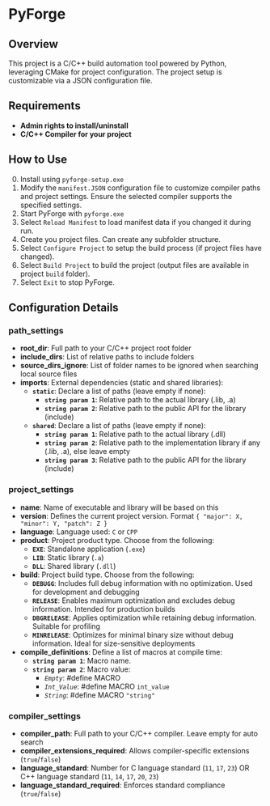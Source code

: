 # PyForge

## Overview
This project is a C/C++ build automation tool powered by Python, leveraging CMake for project configuration. The project setup is customizable via a JSON configuration file.

## Requirements
- **Admin rights to install/uninstall**
- **C/C++ Compiler for your project**

## How to Use
0. Install using `pyforge-setup.exe`
1. Modify the `manifest.JSON` configuration file to customize compiler paths and project settings. Ensure the selected compiler supports the specified settings.
2. Start PyForge with `pyforge.exe`
3. Select `Reload Manifest` to load manifest data if you changed it during run.
4. Create you project files. Can create any subfolder structure.
5. Select `Configure Project` to setup the build process (if project files have changed).
6. Select `Build Project` to build the project (output files are available in project `build` folder).
7. Select `Exit` to stop PyForge.

## Configuration Details

### path_settings
- **root_dir**: Full path to your C/C++ project root folder
- **include_dirs**: List of relative paths to include folders
- **source_dirs_ignore**: List of folder names to be ignored when searching local source files
- **imports**: External dependencies (static and shared libraries):
    - **`static`**: Declare a list of paths (leave empty if none):
        - **`string param 1`**: Relative path to the actual library (.lib, .a)
        - **`string param 2`**: Relative path to the public API for the library (include)
    - **`shared`**: Declare a list of paths (leave empty if none):
        - **`string param 1`**: Relative path to the actual library (.dll)
        - **`string param 2`**: Relative path to the implementation library if any (.lib, .a), else leave empty
        - **`string param 3`**: Relative path to the public API for the library (include)

### project_settings
- **name**: Name of executable and library will be based on this
- **version**: Defines the current project version. Format `{ "major": X, "minor": Y, "patch": Z }`
- **language**: Language used: `C` or `CPP`
- **product**: Project product type. Choose from the following:
    - **`EXE`**: Standalone application (`.exe`)
    - **`LIB`**: Static library (`.a`)
    - **`DLL`**: Shared library (`.dll`)
- **build**: Project build type. Choose from the following:
    - **`DEBUGG`**: Includes full debug information with no optimization. Used for development and debugging
    - **`RELEASE`**: Enables maximum optimization and excludes debug information. Intended for production builds
    - **`DBGRELEASE`**: Applies optimization while retaining debug information. Suitable for profiling
    - **`MINRELEASE`**: Optimizes for minimal binary size without debug information. Ideal for size-sensitive deployments
- **compile_definitions**: Define a list of macros at compile time:
    - **`string param 1`**: Macro name.
    - **`string param 2`**: Macro value:
        - *`Empty`*: #define MACRO
        - *`Int_Value`*: #define MACRO `int_value`
        - *`String`*: #define MACRO `"string"`

### compiler_settings
- **compiler_path**: Full path to your C/C++ compiler. Leave empty for auto search
- **compiler_extensions_required**: Allows compiler-specific extensions (`true`/`false`)
- **language_standard**: Number for C language standard (`11`, `17`, `23`) OR C++ language standard (`11`, `14`, `17`, `20`, `23`)
- **language_standard_required**: Enforces standard compliance (`true`/`false`)
